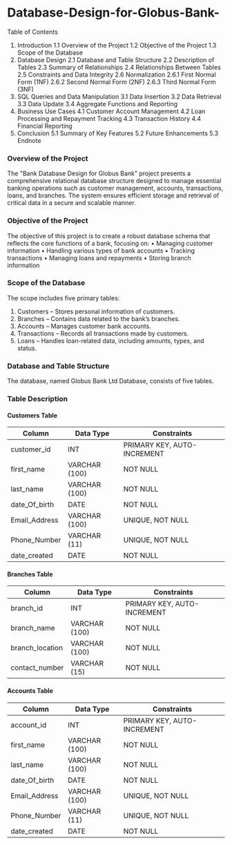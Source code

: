 # Database-Design-for-Globus-Bank-

Table of Contents

1.	Introduction
1.1 Overview of the Project
1.2 Objective of the Project
1.3 Scope of the Database
2.	Database Design
2.1 Database and Table Structure
2.2 Description of Tables
2.3 Summary of Relationships
2.4 Relationships Between Tables
2.5 Constraints and Data Integrity
2.6 Normalization
2.6.1 First Normal Form (1NF)
2.6.2 Second Normal Form (2NF)
2.6.3 Third Normal Form (3NF)
3.	SQL Queries and Data Manipulation
3.1 Data Insertion
3.2 Data Retrieval
3.3 Data Update
3.4 Aggregate Functions and Reporting
4.	Business Use Cases
4.1 Customer Account Management
4.2 Loan Processing and Repayment Tracking
4.3 Transaction History
4.4 Financial Reporting
5.	Conclusion
5.1 Summary of Key Features
5.2 Future Enhancements
5.3 Endnote

### Overview of the Project
The "Bank Database Design for Globus Bank" project presents a comprehensive relational database structure designed to manage essential banking operations such as customer management, accounts, transactions, loans, and branches. The system ensures efficient storage and retrieval of critical data in a secure and scalable manner.

### Objective of the Project
The objective of this project is to create a robust database schema that reflects the core functions of a bank, focusing on:
•	Managing customer information
•	Handling various types of bank accounts
•	Tracking transactions
•	Managing loans and repayments
•	Storing branch information

### Scope of the Database
The scope includes five primary tables:
1.	Customers – Stores personal information of customers.
2.	Branches – Contains data related to the bank’s branches.
3.	Accounts – Manages customer bank accounts.
4.	Transactions – Records all transactions made by customers.
5.	Loans – Handles loan-related data, including amounts, types, and status.

### Database and Table Structure
The database, named Globus Bank Ltd Database, consists of five tables. 

### Table Description
#### Customers Table

| Column            | Data Type           | Constraints                        |
|-------------------|---------------------|------------------------------------|
| customer_id       | INT                 | PRIMARY KEY, AUTO- INCREMENT       |
| first_name        | VARCHAR (100)       | NOT NULL                           |
| last_name         | VARCHAR (100)       | NOT NULL                           | 
| date_Of_birth     | DATE                | NOT NULL                           |
| Email_Address     | VARCHAR (100)       | UNIQUE, NOT NULL                   | 
| Phone_Number      | VARCHAR (11)        | UNIQUE, NOT NULL                   |
| date_created      | DATE                | NOT NULL                           |

#### Branches Table

| Column            | Data Type           | Constraints                        |
|-------------------|---------------------|------------------------------------|
| branch_id         | INT                 | PRIMARY KEY, AUTO- INCREMENT       |
| branch_name       | VARCHAR (100)       | NOT NULL                           |
| branch_location   | VARCHAR (100)       | NOT NULL                           | 
| contact_number    | VARCHAR (15)        | NOT NULL                           | 

#### Accounts Table

| Column            | Data Type           | Constraints                        |
|-------------------|---------------------|------------------------------------|
| account_id        | INT                 | PRIMARY KEY, AUTO- INCREMENT       |
| first_name        | VARCHAR (100)       | NOT NULL                           |
| last_name         | VARCHAR (100)       | NOT NULL                           | 
| date_Of_birth     | DATE                | NOT NULL                           |
| Email_Address     | VARCHAR (100)       | UNIQUE, NOT NULL                   | 
| Phone_Number      | VARCHAR (11)        | UNIQUE, NOT NULL                   |
| date_created      | DATE                | NOT NULL                           |




